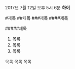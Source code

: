 2017년 7월 12일 오후 5시 6분
**하이**

#제목
##제목
###제목
####제목

#####제목

1. 목록
 1. 목록
2. 목록

목록
 목록
  목록


    